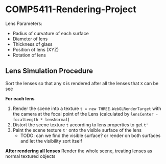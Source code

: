 # COMP5411-Rendering-Project

Lens Parameters:

- Radius of curvature of each surface
- Diameter of lens
- Thickness of glass
- Position of lens (XYZ)
- Rotation of lens


## Lens Simulation Procedure

Sort the lenses so that any `X` is rendered after all the lenses that `X` can be see

**For each lens**
1. Render the scene into a texture `t = new THREE.WebGLRenderTarget` with the camera at the focal point of the Lens (calculated by `lensCenter - focalLength * lensNormal`)
2. Distort the scene texture `t` according to lens properties to get `t'`
3. Paint the scene texture `t'` onto the visible surface of the lens 
   - TODO: can we find the visible surface? or render on both surfaces and let the visibility sort itself 

**After rendering all lenses**
Render the whole scene, treating lenses as normal textured objects